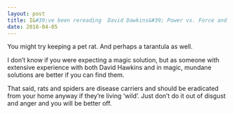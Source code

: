 ```yaml
---
layout: post
title: I&#39;ve been rereading  David Dawkins&#39; Power vs. Force and he talks convincingly about the evolution through states such as shame and anger to an enlightened state of compassion. How does one overcome the fear and disgust of spiders and rats in the house?
date: 2018-04-05
---
```


<p>You might try keeping a pet rat. And perhaps a tarantula as well.</p><p>I don’t know if you were expecting a magic solution, but as someone with extensive experience with both David Hawkins and in magic, mundane solutions are better if you can find them.</p><p>That said, rats and spiders are disease carriers and should be eradicated from your home anyway if they’re living ‘wild’. Just don’t do it out of disgust and anger and you will be better off.</p>
